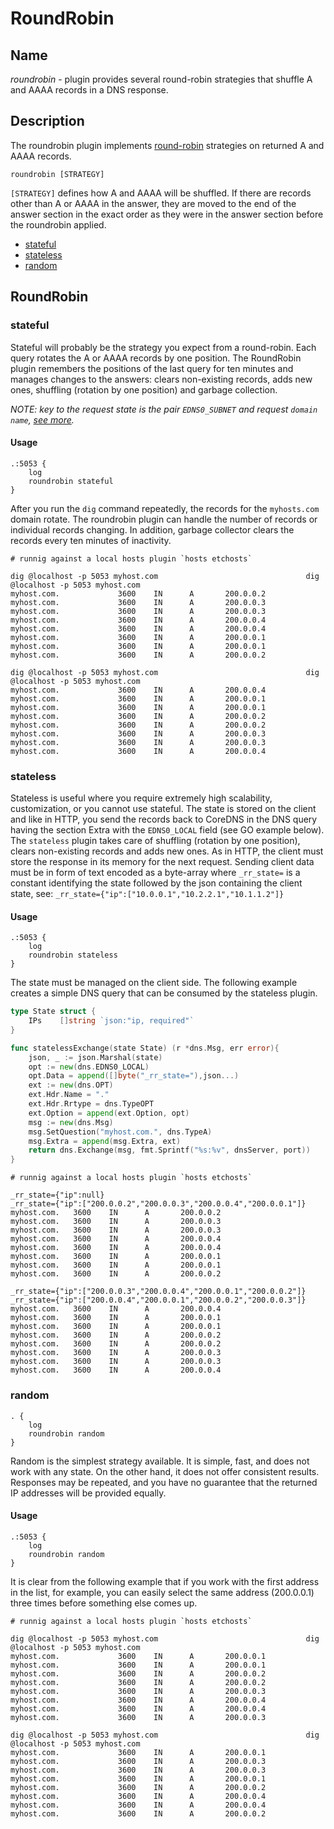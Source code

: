 # RoundRobin

## Name
*roundrobin* - plugin provides several round-robin strategies that shuffle A and AAAA 
records in a DNS response.

## Description
The roundrobin plugin implements [round-robin](https://en.wikipedia.org/wiki/Round-robin_scheduling)
strategies on returned A and AAAA records. 
```
roundrobin [STRATEGY]
```
`[STRATEGY]` defines how A and AAAA will be shuffled. If there are records other than A or AAAA in the
answer, they are moved to the end of the answer section in the exact order as they were in the answer 
section before the roundrobin applied. 
- [stateful](#stateful)
- [stateless](#stateless)
- [random](#random)

## RoundRobin
### stateful
Stateful will probably be the strategy you expect from a round-robin. Each query rotates the A or AAAA records 
by one position. The RoundRobin plugin remembers the positions of the last query for ten minutes and manages changes 
to the answers: clears non-existing records, adds new ones, shuffling (rotation by one position) and garbage collection.

_NOTE: key to the request state is the pair `EDNS0_SUBNET` and request `domain name`, [see more](https://en.wikipedia.org/wiki/EDNS_Client_Subnet)._

#### Usage
```
.:5053 {
    log
    roundrobin stateful
}
```
After you run the `dig` command repeatedly, the records for the `myhosts.com` domain rotate. The roundrobin plugin can 
handle the number of records or individual records changing. In addition, garbage collector clears the records every ten 
minutes of inactivity.

```shell
# runnig against a local hosts plugin `hosts etchosts` 

dig @localhost -p 5053 myhost.com                                 dig @localhost -p 5053 myhost.com                        
myhost.com.             3600    IN      A       200.0.0.2         myhost.com.             3600    IN      A       200.0.0.3
myhost.com.             3600    IN      A       200.0.0.3         myhost.com.             3600    IN      A       200.0.0.4
myhost.com.             3600    IN      A       200.0.0.4         myhost.com.             3600    IN      A       200.0.0.1
myhost.com.             3600    IN      A       200.0.0.1         myhost.com.             3600    IN      A       200.0.0.2

dig @localhost -p 5053 myhost.com                                 dig @localhost -p 5053 myhost.com                        
myhost.com.             3600    IN      A       200.0.0.4         myhost.com.             3600    IN      A       200.0.0.1
myhost.com.             3600    IN      A       200.0.0.1         myhost.com.             3600    IN      A       200.0.0.2
myhost.com.             3600    IN      A       200.0.0.2         myhost.com.             3600    IN      A       200.0.0.3
myhost.com.             3600    IN      A       200.0.0.3         myhost.com.             3600    IN      A       200.0.0.4
```

### stateless
Stateless is useful where you require extremely high scalability, customization, or you cannot use stateful. The state 
is stored on the client and like in HTTP, you send the records back to CoreDNS in the DNS query having the section Extra 
with the `EDNS0_LOCAL` field (see GO example below). The `stateless` plugin takes care of shuffling (rotation by one position), 
clears non-existing records and adds new ones. As in HTTP, the client must store the response in its memory for the next 
request. Sending client data must be in form of text encoded as a byte-array where `_rr_state=` is a constant 
identifying the state followed by the json containing the client state, see: `_rr_state={"ip":["10.0.0.1","10.2.2.1","10.1.1.2"]}` 

#### Usage
```
.:5053 {
    log
    roundrobin stateless
}
```
The state must be managed on the client side. The following example creates a simple DNS query that can be consumed by 
the stateless plugin.
```go
type State struct {
    IPs    []string `json:"ip, required"`
}

func statelessExchange(state State) (r *dns.Msg, err error){
    json, _ := json.Marshal(state)
    opt := new(dns.EDNS0_LOCAL)
    opt.Data = append([]byte("_rr_state="),json...)
    ext := new(dns.OPT)
    ext.Hdr.Name = "."
    ext.Hdr.Rrtype = dns.TypeOPT
    ext.Option = append(ext.Option, opt)
    msg := new(dns.Msg)
    msg.SetQuestion("myhost.com.", dns.TypeA)
    msg.Extra = append(msg.Extra, ext)
    return dns.Exchange(msg, fmt.Sprintf("%s:%v", dnsServer, port))
}
```

```
# runnig against a local hosts plugin `hosts etchosts` 

_rr_state={"ip":null}                                                 _rr_state={"ip":["200.0.0.2","200.0.0.3","200.0.0.4","200.0.0.1"]}
myhost.com.   3600    IN      A       200.0.0.2                       myhost.com.   3600    IN      A       200.0.0.3          
myhost.com.   3600    IN      A       200.0.0.3                       myhost.com.   3600    IN      A       200.0.0.4          
myhost.com.   3600    IN      A       200.0.0.4                       myhost.com.   3600    IN      A       200.0.0.1          
myhost.com.   3600    IN      A       200.0.0.1                       myhost.com.   3600    IN      A       200.0.0.2          

_rr_state={"ip":["200.0.0.3","200.0.0.4","200.0.0.1","200.0.0.2"]}    _rr_state={"ip":["200.0.0.4","200.0.0.1","200.0.0.2","200.0.0.3"]}
myhost.com.   3600    IN      A       200.0.0.4                       myhost.com.   3600    IN      A       200.0.0.1          
myhost.com.   3600    IN      A       200.0.0.1                       myhost.com.   3600    IN      A       200.0.0.2          
myhost.com.   3600    IN      A       200.0.0.2                       myhost.com.   3600    IN      A       200.0.0.3          
myhost.com.   3600    IN      A       200.0.0.3                       myhost.com.   3600    IN      A       200.0.0.4          
```

### random
```
. {
    log
    roundrobin random
}
```
Random is the simplest strategy available. It is simple, fast, and does not work with any state. On the other hand, 
it does not offer consistent results. Responses may be repeated, and you have no guarantee that the returned IP 
addresses will be provided equally. 

#### Usage
```
.:5053 {
    log
    roundrobin random
}
```
It is clear from the following example that if you work with the first address in the list, for example, you can easily 
select the same address (200.0.0.1) three times before something else comes up.
```shell
# runnig against a local hosts plugin `hosts etchosts` 

dig @localhost -p 5053 myhost.com                                 dig @localhost -p 5053 myhost.com                        
myhost.com.             3600    IN      A       200.0.0.1         myhost.com.             3600    IN      A       200.0.0.1
myhost.com.             3600    IN      A       200.0.0.2         myhost.com.             3600    IN      A       200.0.0.2
myhost.com.             3600    IN      A       200.0.0.3         myhost.com.             3600    IN      A       200.0.0.4
myhost.com.             3600    IN      A       200.0.0.4         myhost.com.             3600    IN      A       200.0.0.3

dig @localhost -p 5053 myhost.com                                 dig @localhost -p 5053 myhost.com                        
myhost.com.             3600    IN      A       200.0.0.1         myhost.com.             3600    IN      A       200.0.0.3
myhost.com.             3600    IN      A       200.0.0.3         myhost.com.             3600    IN      A       200.0.0.1
myhost.com.             3600    IN      A       200.0.0.2         myhost.com.             3600    IN      A       200.0.0.4
myhost.com.             3600    IN      A       200.0.0.4         myhost.com.             3600    IN      A       200.0.0.2
```
